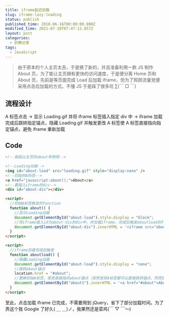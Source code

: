 ```yaml
---
title: iframe延迟加载
slug: iframe-lazy-loading
status: publish
published_time: 2018-06-16T00:00:00.000Z
modified_time: 2021-07-28T07:47:12.857Z
layout: post
categories:
  - 折腾记录
tags:
  - JavaScript
---
```


> 由于原本的个人主页太丑，于是换了新的，并且准备利用一款 JS 制作 About 页，为了能让主页拥有更快的访问速度，于是便分离 Home 页和 About 页，先前是等页面完成 Load 后加载 iframe，但为了照顾流量党便采用点击后加载的方式。不懂 JS 于是踩了很多坑 ∑(￣ □ ￣)

## 流程设计

A 标签点击 -> 显示 Loading.gif 并将 iframe 标签插入指定 div 中 -> iframe 加载完成后跳转指定锚点，隐藏 Loading.gif 并触发更改 A 标签使 A 标签直接指向指定锚点，避免 iframe 重新加载

## Code

```html
<!--我就以主页的about举例吧-->

<!--Loading动画-->
<img id="about-load" src="loading.gif" style="display:nano" />
<!--初始的A标签-->
<a href="javascript:about();">About</a>
<!--要插入iframe的div-->
<div id="about-div"></div>

<script>
  //初始A标签触发的function
  function about() {
    //显示Loading动画
    document.getElementById("about-load").style.display = "block";
    //将iframe插入id为about-div的div中，并加载iframe，完成后触发aboutload的function
    document.getElementById("about-div").innerHTML = '<iframe src="about.html" onload="aboutload()"></iframe>';
  }
</script>

<script>
  //iframe加载完成后触发
  function aboutload() {
    //隐藏Loading动画
    document.getElementById("about-load").style.display = "none";
    //跳转about锚点
    location.href = "#about";
    //更换初始A标签，使其直接指向about锚点（突然发现A标签都可以直接跳转锚点，然而我还用js模拟href(=\_=)）
    document.getElementById("about1").innerHTML = '<a href="#about">About</a>';
  }
</script>
```

至此，点击加载 iframe 已完成，不需要用到 jQuery，省下了部分加载时间。为了弄这个我 Google 了好久( ＿ ＿)ノ，我果然还是菜鸡(￣ ▽ ￣～)

